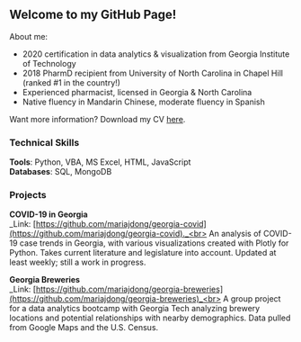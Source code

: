 ## Welcome to my GitHub Page!

About me:
* 2020 certification in data analytics & visualization from Georgia Institute of Technology
* 2018 PharmD recipient from University of North Carolina in Chapel Hill (ranked #1 in the country!)
* Experienced pharmacist, licensed in Georgia & North Carolina
* Native fluency in Mandarin Chinese, moderate fluency in Spanish

Want more information? Download my CV [here](#).

### Technical Skills
**Tools**: Python, VBA, MS Excel, HTML, JavaScript<br>
**Databases**: SQL, MongoDB

### Projects

**COVID-19 in Georgia**<br>
_Link: [https://github.com/mariajdong/georgia-covid](https://github.com/mariajdong/georgia-covid)._<br>
An analysis of COVID-19 case trends in Georgia, with various visualizations created with Plotly for Python. Takes current literature and legislature into account. Updated at least weekly; still a work in progress.

**Georgia Breweries**<br>
_Link: [https://github.com/mariajdong/georgia-breweries](https://github.com/mariajdong/georgia-breweries)_<br>
A group project for a data analytics bootcamp with Georgia Tech analyzing brewery locations and potential relationships with nearby demographics. Data pulled from Google Maps and the U.S. Census.